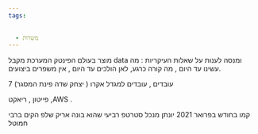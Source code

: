 ```yaml
---
tags:
  
  
  - משרות
---
```


מוצר בעולם הפינטק 
המערכת מקבל data ומנסה לענות על שאלות העיקריות : מה עשינו עד היום , מה קורה כרגע, לאן הולכים עד היום , אין משפרים ביצועים. 

7 עובדים , עובדים למגדל אקרו ( יצחק שדה פינת המסגר)

פייטון , ריאקט ,AWS . 



קמו בחודש בפרואר 2021
יונתן מנכל  סטרטפ רביעי שהוא בונה
אריק שלפ הקים ברבי
חמוטל 


